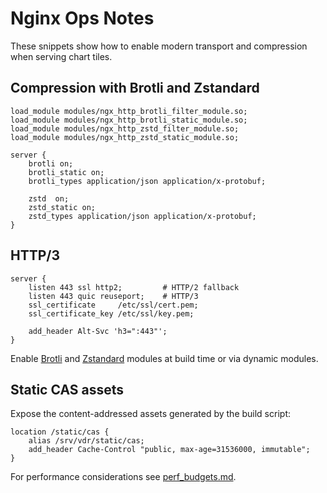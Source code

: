 # Nginx Ops Notes

These snippets show how to enable modern transport and compression when serving
chart tiles.

## Compression with Brotli and Zstandard

```nginx
load_module modules/ngx_http_brotli_filter_module.so;
load_module modules/ngx_http_brotli_static_module.so;
load_module modules/ngx_http_zstd_filter_module.so;
load_module modules/ngx_http_zstd_static_module.so;

server {
    brotli on;
    brotli_static on;
    brotli_types application/json application/x-protobuf;

    zstd  on;
    zstd_static on;
    zstd_types application/json application/x-protobuf;
}
```

## HTTP/3

```nginx
server {
    listen 443 ssl http2;         # HTTP/2 fallback
    listen 443 quic reuseport;    # HTTP/3
    ssl_certificate     /etc/ssl/cert.pem;
    ssl_certificate_key /etc/ssl/key.pem;

    add_header Alt-Svc 'h3=":443"';
}
```

Enable [Brotli](https://github.com/google/ngx_brotli) and
[Zstandard](https://github.com/tokers/zstd-nginx-module) modules at build time
or via dynamic modules.

## Static CAS assets

Expose the content-addressed assets generated by the build script:

```nginx
location /static/cas {
    alias /srv/vdr/static/cas;
    add_header Cache-Control "public, max-age=31536000, immutable";
}
```

For performance considerations see [perf_budgets.md](../perf_budgets.md).
